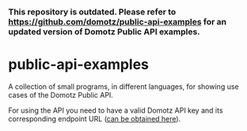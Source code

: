 ### This repository is outdated. Please refer to https://github.com/domotz/public-api-examples for an updated version of Domotz Public API examples.

# public-api-examples

A collection of small programs, in different languages, for showing use cases of the Domotz Public API.


For using the API you need to have a valid Domotz API key and its corresponding endpoint URL 
([can be obtained here](https://portal.domotz.com/portal/account)).
